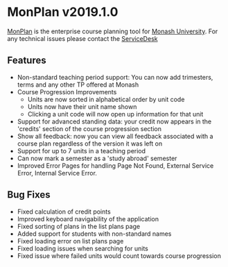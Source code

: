 # **MonPlan v2019.1.0**

[MonPlan](https://monplan.apps.monash.edu/) is the enterprise course planning tool for [Monash University](https://monash.edu/). For any technical issues please contact the [ServiceDesk](https://servicedeskonline.monash.edu/)


##  **Features**
* Non-standard teaching period support: You can now add trimesters, terms and any other TP offered at Monash
* Course Progression Improvements
	* Units are now sorted in alphabetical order by unit code
	* Units now have their unit name shown
  * Clicking a unit code will now open up information for that unit
* Support for advanced standing data: your credit now appears in the 'credits' section of the course progression section
* Show all feedback: now you can view all feedback associated with a course plan regardless of the version it was left on
* Support for up to 7 units in a teaching period
* Can now mark a semester as a 'study abroad' semester
* Improved Error Pages for handling Page Not Found, External Service Error, Internal Service Error.

##  **Bug Fixes**
* Fixed calculation of credit points
* Improved keyboard navigability of the application
* Fixed sorting of plans in the list plans page
* Added support for students with non-standard names
* Fixed loading error on list plans page
* Fixed loading issues when searching for units
* Fixed issue where failed units would count towards course progression
